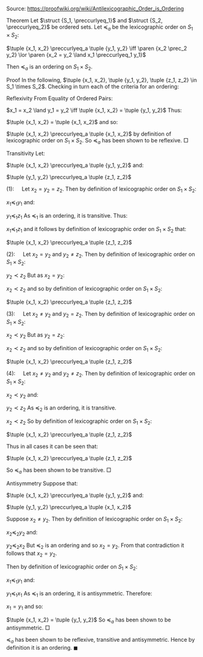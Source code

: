 # 

Source: https://proofwiki.org/wiki/Antilexicographic_Order_is_Ordering



Theorem
Let $\struct {S_1, \preccurlyeq_1}$ and $\struct {S_2, \preccurlyeq_2}$ be ordered sets.
Let $\preccurlyeq_a$ be the lexicographic order on $S_1 \times S_2$:

$\tuple {x_1, x_2} \preccurlyeq_a \tuple {y_1, y_2} \iff \paren {x_2 \prec_2 y_2} \lor \paren {x_2 = y_2 \land x_1 \preccurlyeq_1 y_1}$

Then $\preccurlyeq_a$ is an ordering on $S_1 \times S_2$.


Proof
In the following, $\tuple {x_1, x_2}, \tuple {y_1, y_2}, \tuple {z_1, z_2} \in S_1 \times S_2$.
Checking in turn each of the criteria for an ordering:


Reflexivity
From Equality of Ordered Pairs:

$x_1 = x_2 \land y_1 = y_2 \iff \tuple {x_1, x_2} = \tuple {y_1, y_2}$
Thus:

$\tuple {x_1, x_2} = \tuple {x_1, x_2}$
and so:

$\tuple {x_1, x_2} \preccurlyeq_a \tuple {x_1, x_2}$
by definition of lexicographic order on $S_1 \times S_2$.
So $\preccurlyeq_a$ has been shown to be reflexive.
$\Box$


Transitivity
Let:

$\tuple {x_1, x_2} \preccurlyeq_a \tuple {y_1, y_2}$
and:

$\tuple {y_1, y_2} \preccurlyeq_a \tuple {z_1, z_2}$

$(1): \quad$ Let $x_2 = y_2 = z_2$.
Then by definition of lexicographic order on $S_1 \times S_2$:

$x_1 \preccurlyeq_1 y_1$
and:

$y_1 \preccurlyeq_1 z_1$
As $\preccurlyeq_1$ is an ordering, it is transitive.
Thus:

$x_1 \preccurlyeq_1 z_1$
and it follows by definition of lexicographic order on $S_1 \times S_2$ that:

$\tuple {x_1, x_2} \preccurlyeq_a \tuple {z_1, z_2}$

$(2): \quad$ Let $x_2 = y_2$ and $y_2 \ne z_2$.
Then by definition of lexicographic order on $S_1 \times S_2$:

$y_2 \prec z_2$
But as $x_2 = y_2$:

$x_2 \prec z_2$
and so by definition of lexicographic order on $S_1 \times S_2$:

$\tuple {x_1, x_2} \preccurlyeq_a \tuple {z_1, z_2}$

$(3): \quad$ Let $x_2 \ne y_2$ and $y_2 = z_2$.
Then by definition of lexicographic order on $S_1 \times S_2$:

$x_2 \prec y_2$
But as $y_2 = z_2$:

$x_2 \prec z_2$
and so by definition of lexicographic order on $S_1 \times S_2$:

$\tuple {x_1, x_2} \preccurlyeq_a \tuple {z_1, z_2}$

$(4): \quad$ Let $x_2 \ne y_2$ and $y_2 \ne z_2$.
Then by definition of lexicographic order on $S_1 \times S_2$:

$x_2 \prec y_2$
and:

$y_2 \prec z_2$
As $\preccurlyeq_2$ is an ordering, it is transitive.

$x_2 \prec z_2$
So by definition of lexicographic order on $S_1 \times S_2$:

$\tuple {x_1, x_2} \preccurlyeq_a \tuple {z_1, z_2}$

Thus in all cases it can be seen that:

$\tuple {x_1, x_2} \preccurlyeq_a \tuple {z_1, z_2}$

So $\preccurlyeq_a$ has been shown to be transitive.
$\Box$


Antisymmetry
Suppose that:

$\tuple {x_1, x_2} \preccurlyeq_a \tuple {y_1, y_2}$
and:

$\tuple {y_1, y_2} \preccurlyeq_a \tuple {x_1, x_2}$

Suppose $x_2 \ne y_2$.
Then by definition of lexicographic order on $S_1 \times S_2$:

$x_2 \preccurlyeq_2 y_2$
and:

$y_2 \preccurlyeq_2 x_2$
But $\preccurlyeq_2$ is an ordering and so $x_2 = y_2$.
From that contradiction it follows that $x_2 = y_2$.

Then by definition of lexicographic order on $S_1 \times S_2$:

$x_1 \preccurlyeq_1 y_1$
and:

$y_1 \preccurlyeq_1 x_1$
As $\preccurlyeq_1$ is an ordering, it is antisymmetric.
Therefore:

$x_1 = y_1$
and so:

$\tuple {x_1, x_2} = \tuple {y_1, y_2}$
So $\preccurlyeq_a$ has been shown to be antisymmetric.
$\Box$

$\preccurlyeq_a$ has been shown to be reflexive, transitive and antisymmetric.
Hence by definition it is an ordering.
$\blacksquare$





